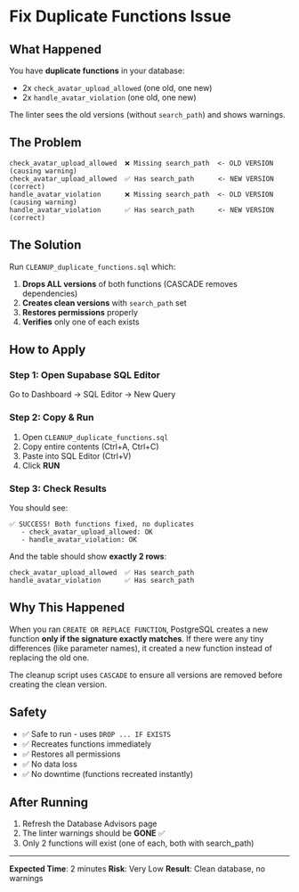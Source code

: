 # Fix Duplicate Functions Issue

## What Happened

You have **duplicate functions** in your database:
- 2x `check_avatar_upload_allowed` (one old, one new)
- 2x `handle_avatar_violation` (one old, one new)

The linter sees the old versions (without `search_path`) and shows warnings.

## The Problem

```
check_avatar_upload_allowed  ❌ Missing search_path  <- OLD VERSION (causing warning)
check_avatar_upload_allowed  ✅ Has search_path      <- NEW VERSION (correct)
handle_avatar_violation      ❌ Missing search_path  <- OLD VERSION (causing warning)
handle_avatar_violation      ✅ Has search_path      <- NEW VERSION (correct)
```

## The Solution

Run `CLEANUP_duplicate_functions.sql` which:

1. **Drops ALL versions** of both functions (CASCADE removes dependencies)
2. **Creates clean versions** with `search_path` set
3. **Restores permissions** properly
4. **Verifies** only one of each exists

## How to Apply

### Step 1: Open Supabase SQL Editor
Go to Dashboard → SQL Editor → New Query

### Step 2: Copy & Run
1. Open `CLEANUP_duplicate_functions.sql`
2. Copy entire contents (Ctrl+A, Ctrl+C)
3. Paste into SQL Editor (Ctrl+V)
4. Click **RUN**

### Step 3: Check Results
You should see:
```
✅ SUCCESS! Both functions fixed, no duplicates
   - check_avatar_upload_allowed: OK
   - handle_avatar_violation: OK
```

And the table should show **exactly 2 rows**:
```
check_avatar_upload_allowed  ✅ Has search_path
handle_avatar_violation      ✅ Has search_path
```

## Why This Happened

When you ran `CREATE OR REPLACE FUNCTION`, PostgreSQL creates a new function **only if the signature exactly matches**. If there were any tiny differences (like parameter names), it created a new function instead of replacing the old one.

The cleanup script uses `CASCADE` to ensure all versions are removed before creating the clean version.

## Safety

- ✅ Safe to run - uses `DROP ... IF EXISTS`
- ✅ Recreates functions immediately
- ✅ Restores all permissions
- ✅ No data loss
- ✅ No downtime (functions recreated instantly)

## After Running

1. Refresh the Database Advisors page
2. The linter warnings should be **GONE** ✅
3. Only 2 functions will exist (one of each, both with search_path)

---

**Expected Time**: 2 minutes
**Risk**: Very Low
**Result**: Clean database, no warnings
